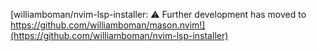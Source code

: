
[williamboman/nvim-lsp-installer: ⚠️ Further development has moved to https://github.com/williamboman/mason.nvim!](https://github.com/williamboman/nvim-lsp-installer)


